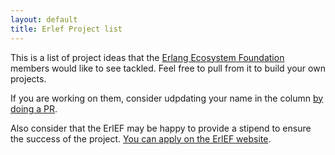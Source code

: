 ```yaml
---
layout: default
title: Erlef Project list
---
```


This is a list of project ideas that the [Erlang Ecosystem
Foundation](https://erlef.org) members would like to see tackled. Feel free to
pull from it to build your own projects.

If you are working on them, consider udpdating your name in the column [by doing
a PR](https://github.com/erlef/embedded-wg).

Also consider that the ErlEF may be happy to provide a stipend to ensure the
success of the project. [You can apply on the ErlEF
website](https://erlef.org/stipends/form?type=devel_work).
